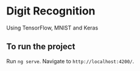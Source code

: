 # Digit Recognition

Using TensorFlow, MNIST and Keras

## To run the project

Run `ng serve`.
Navigate to `http://localhost:4200/`. 